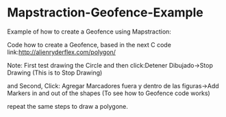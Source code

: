 Mapstraction-Geofence-Example
=============================

Example of how to create a Geofence using Mapstraction:

Code how to create a Geofence, based in  the next C code link:http://alienryderflex.com/polygon/

Note: First test drawing the  Circle and then click:Detener Dibujado->Stop Drawing (This is to Stop Drawing)

and Second, Click: Agregar Marcadores fuera y dentro de las figuras->Add Markers in and out of the shapes (To see how to Geofence code works)

repeat the same steps to draw a polygone.

